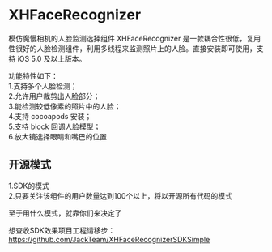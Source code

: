 XHFaceRecognizer
================
模仿魔慢相机的人脸监测选择组件
XHFaceRecognizer 是一款耦合性很低，复用性很好的人脸检测组件，利用多线程来监测照片上的人脸。直接安装即可使用，支持 iOS 5.0 及以上版本。   

功能特性如下：    
1.支持多个人脸检测；    
2.允许用户裁剪出人脸部分；    
3.能检测较低像素的照片中的人脸；    
4.支持 cocoapods 安装；    
5.支持 block 回调人脸模型；     
6.放大镜选择眼睛和嘴巴的位置


## 开源模式
1.SDK的模式   
2.只要关注该组件的用户数量达到100个以上，将以开源所有代码的模式   
      
至于用什么模式，就靠你们来决定了   


想查收SDK效果项目工程请移步：https://github.com/JackTeam/XHFaceRecognizerSDKSimple
